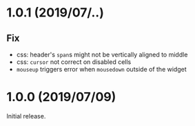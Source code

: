 # 1.0.1 (2019/07/..)
## Fix
- css: header's `span`s might not be vertically aligned to middle
- css: `cursor` not correct on disabled cells
- `mouseup` triggers error when `mousedown` outside of the widget

# 1.0.0 (2019/07/09)
Initial release.